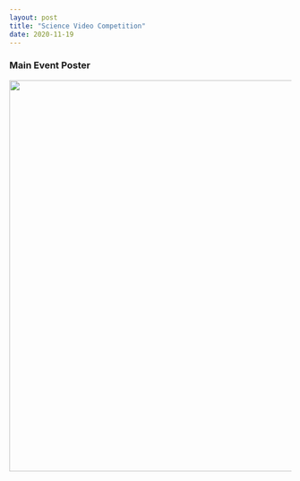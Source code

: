 ```yaml
---
layout: post
title: "Science Video Competition"
date: 2020-11-19
---
```


<h3>Main Event Poster</h3>
<center>
    <img src="{{ '/assets/img/main poster.jpeg'}}" width="700px" alt=""> 
</center>
<br />
    
